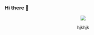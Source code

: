 ### Hi there 👋

<div id='header' align='center'>
  <img src='https://media.giphy.com/media/gLcUG7QiR0jpMzoNUu/giphy.gif'/>
  <p>hjkhjk</p>
</div>
